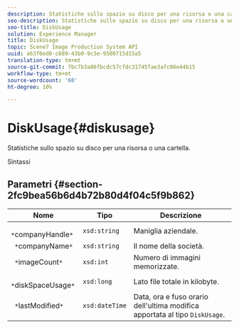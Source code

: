 ```yaml
---
description: Statistiche sullo spazio su disco per una risorsa o una cartella.
seo-description: Statistiche sullo spazio su disco per una risorsa o una cartella.
seo-title: DiskUsage
solution: Experience Manager
title: DiskUsage
topic: Scene7 Image Production System API
uuid: a63f0ed0-c689-43b0-9c3e-9500715d15a5
translation-type: tm+mt
source-git-commit: 7bc7b3a86fbcdc57cfdc31745fae3afc06e44b15
workflow-type: tm+mt
source-wordcount: '60'
ht-degree: 10%

---
```



# DiskUsage{#diskusage}

Statistiche sullo spazio su disco per una risorsa o una cartella.

Sintassi

## Parametri {#section-2fc9bea56b6d4b72b80d4f04c5f9b862}

| Nome | Tipo | Descrizione |
|---|---|---|
| ` *`companyHandle`*` | `xsd:string` | Maniglia aziendale. |
| ` *`companyName`*` | `xsd:string` | Il nome della società. |
| ` *`imageCount`*` | `xsd:int` | Numero di immagini memorizzate. |
| ` *`diskSpaceUsage`*` | `xsd:long` | Lato file totale in kilobyte. |
| ` *`lastModified`*` | `xsd:dateTime` | Data, ora e fuso orario dell&#39;ultima modifica apportata al tipo `DiskUsage`. |

